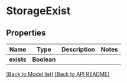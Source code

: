 
# StorageExist
## Properties
Name | Type | Description | Notes
------------ | ------------- | ------------- | -------------
**exists** | **Boolean** |  | 




[[Back to Model list]](Models.md) [[Back to API README]](README.md)

